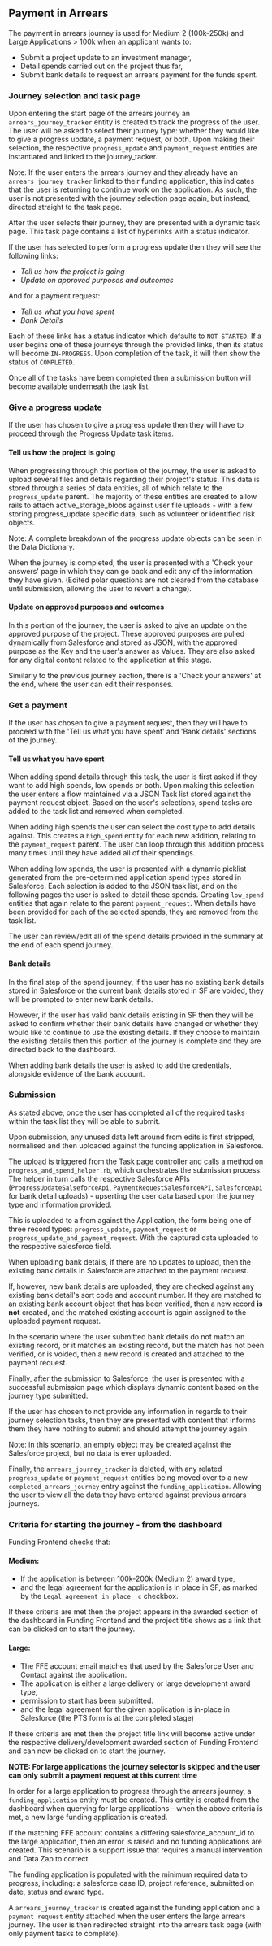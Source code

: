 ## Payment in Arrears

The payment in arrears journey is used for Medium 2 (100k-250k) and Large Applications > 100k when an applicant wants to:

- Submit a project update to an investment manager, 
- Detail spends carried out on the project thus far, 
- Submit bank details to request an arrears payment for the funds spent.

### Journey selection and task page

Upon entering the start page of the arrears journey an `arrears_journey_tracker` entity is created to track the progress of the user. The user will be asked to select their journey type: whether they would like to give a progress update, a payment request, or both. Upon making their selection, the respective `progress_update` and `payment_request` entities are instantiated and linked to the journey_tacker. 

Note: If the user enters the arrears journey and they already have an `arrears_journey_tracker` linked to their funding application, this indicates that the user is returning to continue work on the application. As such, the user is not presented with the journey selection page again, but instead, directed straight to the task page. 

After the user selects their journey, they are presented with a dynamic task page. This task page contains a list of hyperlinks with a status indicator. 

If the user has selected to perform a progress update then they will see the following links:

- *Tell us how the project is going*
- *Update on approved purposes and outcomes*

And for a payment request: 

- *Tell us what you have spent*
- *Bank Details*

Each of these links has a status indicator which defaults to `NOT STARTED`. If a user begins one of these journeys through the provided links, then its status will become `IN-PROGRESS`. Upon completion of the task, it will then show the status of `COMPLETED`. 

Once all of the tasks have been completed then a submission button will become available underneath the task list. 

### Give a progress update

If the user has chosen to give a progress update then they will have to proceed through the Progress Update task items. 

#### Tell us how the project is going

When progressing through this portion of the journey, the user is asked to upload several files and details regarding their project's status. This data is stored through a series of data entities, all of which relate to the  `progress_update` parent. The majority of these entities are created to allow rails to attach active_storage_blobs against user file uploads - with a few storing progress_update specific data, such as volunteer or identified risk objects. 

Note: A complete breakdown of the progress update objects can be seen in the Data Dictionary. 

When the journey is completed, the user is presented with a 'Check your answers' page in which they can go back and edit any of the information they have given. (Edited polar questions are not cleared from the database until submission, allowing the user to revert a change).

#### Update on approved purposes and outcomes

In this portion of the journey, the user is asked to give an update on the approved purpose of the project. These approved purposes are pulled dynamically from Salesforce and stored as JSON, with the approved purpose as the Key and the user's answer as Values. They are also asked for any digital content related to the application at this stage. 

Similarly to the previous journey section, there is a 'Check your answers' at the end, where the user can edit their responses.

### Get a payment 

If the user has chosen to give a payment request, then they will have to proceed with the 'Tell us what you have spent' and 'Bank details' sections of the journey. 

#### Tell us what you have spent

When adding spend details through this task, the user is first asked if they want to add high spends, low spends or both. Upon making this selection the user enters a flow maintained via a JSON Task list stored against the payment request object. Based on the user's selections, spend tasks are added to the task list and removed when completed.

When adding high spends the user can select the cost type to add details against. This creates a `high_spend` entity for each new addition, relating to the `payment_request` parent. The user can loop through this addition process many times until they have added all of their spendings. 

When adding low spends, the user is presented with a dynamic picklist generated from the pre-determined application spend types stored in Salesforce. Each selection is added to the JSON task list, and on the following pages the user is asked to detail these spends. Creating `low_spend` entities that again relate to the parent `payment_request`. When details have been provided for each of the selected spends, they are removed from the task list. 

The user can review/edit all of the spend details provided in the summary at the end of each spend journey. 

#### Bank details

In the final step of the spend journey, if the user has no existing bank details stored in Salesforce or the current bank details stored in SF are voided, they will be prompted to enter new bank details. 

However, if the user has valid bank details existing in SF then they will be asked to confirm whether their bank details have changed or whether they would like to continue to use the existing details. If they choose to maintain the existing details then this portion of the journey is complete and they are directed back to the dashboard. 

When adding bank details the user is asked to add the credentials, alongside evidence of the bank account.

### Submission

As stated above, once the user has completed all of the required tasks within the task list they will be able to submit. 

Upon submission, any unused data left around from edits is first stripped, normalised and then uploaded against the funding application in Salesforce. 

The upload is triggered from the Task page controller and calls a method on `progress_and_spend_helper.rb`, which orchestrates the submission process. The helper in turn calls the respective Salesforce APIs (`ProgressUpdateSalseforceApi`, `PaymentRequestSalesforceAPI`, `SalesforceApi` for bank detail uploads) - upserting the user data based upon the journey type and information provided. 

This is uploaded to a from against the Application, the form being one of three record types: `progress_update`, `payment_request` or `progress_update_and_payment_request`. With the captured data uploaded to the respective salesforce field. 

When uploading bank details, if there are no updates to upload, then the existing bank details in Salesforce are attached to the payment request. 

If, however, new bank details are uploaded, they are checked against any existing bank detail's sort code and account number. If they are matched to an existing bank account object that has been verified, then a new record **is not** created, and the matched existing account is again assigned to the uploaded payment request.

In the scenario where the user submitted bank details do not match an existing record, or it matches an existing record, but the match has not been verified, or is voided, then a new record is created and attached to the payment request. 

Finally, after the submission to Salesforce, the user is presented with a successful submission page which displays dynamic content based on the journey type submitted. 

If the user has chosen to not provide any information in regards to their journey selection tasks, then they are presented with content that informs them they have nothing to submit and should attempt the journey again. 

Note: in this scenario, an empty object may be created against the Salesforce project, but no data is ever uploaded. 

Finally, the `arrears_journey_tracker` is deleted, with any related `progress_update` or `payment_request` entities being moved over to a new `completed_arrears_journey` entry against the `funding_application`. Allowing the user to view all the data they have entered against previous arrears journeys. 


### Criteria for starting the journey - from the dashboard

Funding Frontend checks that:

#### Medium:

- If the application is between 100k-200k (Medium 2) award type,
- and the legal agreement for the application is in place in SF, as marked by the `Legal_agreement_in_place__c` checkbox.

If these criteria are met then the project appears in the awarded section of the dashboard in Funding Frontend
and the project title shows as a link that can be clicked on to start the journey.

#### Large:

- The FFE account email matches that used by the Salesforce User and Contact against the application. 
- The application is either a large delivery or large development award type,
- permission to start has been submitted. 
- and the legal agreement for the given application is in-place in Salesforce (the PTS form is at the completed stage)

If these criteria are met then the project title link will become active under the respective delivery/development awarded section of Funding Frontend and can now be clicked on to start the journey.


**NOTE: For large applications the journey selector is skipped and the user can only submit a payment request at this current time**

In order for a large application to progress through the arrears journey, a `funding_application` entity must be created. This entity is created from the dashboard when querying for large applications - when the above criteria is met, a new large funding application is created. 

If the matching FFE account contains a differing salesforce_account_id to the large application, then an error is raised and no funding applications are created. This scenario is a support issue that requires a manual intervention and Data Zap to correct. 

The funding application is populated with the minimum required data to progress, including: a salesforce case ID, project reference, submitted on date, status and award type. 

A `arrears_journey_tracker` is created against the funding application and a `payment request` entity attached when the user enters the large arrears journey. The user is then redirected straight into the arrears task page (with only payment tasks to complete). 

